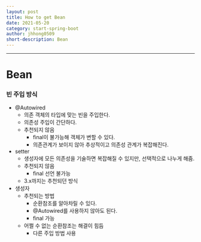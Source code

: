 ```yaml
---
layout: post
title: How to get Bean
date: 2021-05-20
category: start-spring-boot
author: jhhong0509
short-description: Bean
---
```

------

# Bean
### 빈 주입 방식
- @Autowired
    - 의존 객체의 타입에 맞는 빈을 주입한다.
    - 의존성 주입이 간단하다.
    - 추천되지 않음
        - final이 불가능해 객체가 변할 수 있다.
        - 의존관계가 보이지 않아 추상적이고 의존성 관계가 복잡해진다.
- setter
    - 생성자에 모든 의존성을 기술하면 복잡해질 수 있지만, 선택적으로 나누게 해줌.
    - 추천되지 않음
        - final 선언 불가능
    - 3.x까지는 추천되던 방식
- 생성자
    - 추천되는 방법
        - 순환참조를 알아차릴 수 있다.
        - @Autowired를 사용하지 않아도 된다.
        - final 가능
    - 어쩔 수 없는 순환참조는 해결이 힘듬
        - 다른 주입 방법 사용